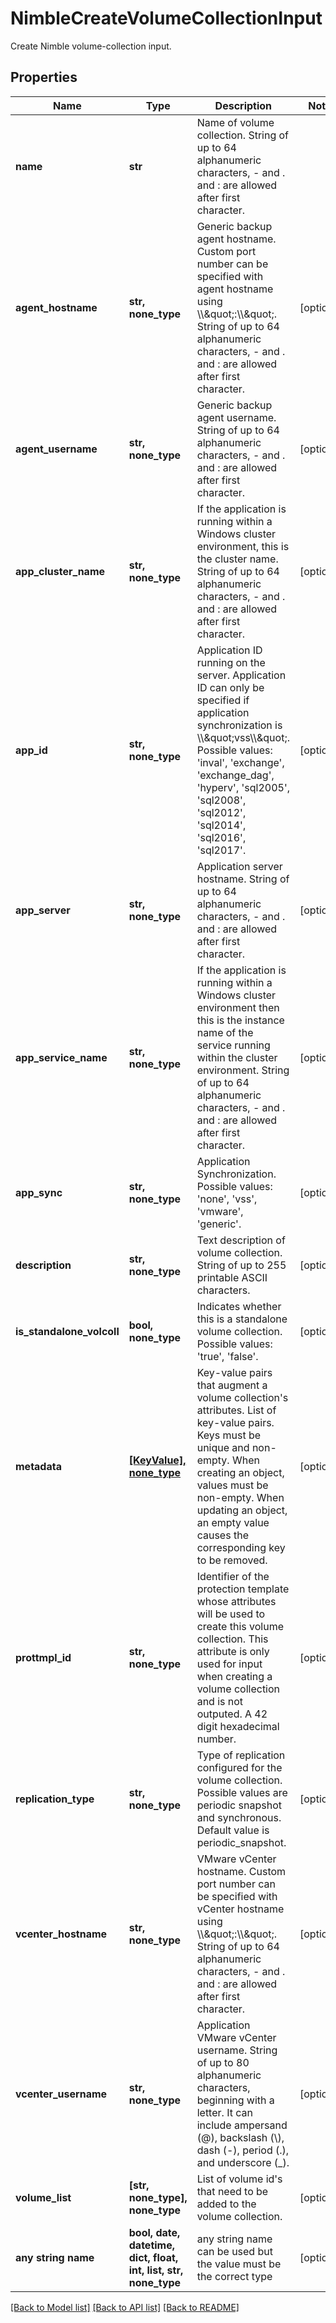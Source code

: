 # NimbleCreateVolumeCollectionInput

Create Nimble volume-collection input.

## Properties
Name | Type | Description | Notes
------------ | ------------- | ------------- | -------------
**name** | **str** | Name of volume collection. String of up to 64 alphanumeric characters, - and . and : are allowed after first character. | 
**agent_hostname** | **str, none_type** | Generic backup agent hostname. Custom port number can be specified with agent hostname using \\\\\&quot;:\\\\\&quot;. String of up to 64 alphanumeric characters, - and . and : are allowed after first character. | [optional] 
**agent_username** | **str, none_type** | Generic backup agent username. String of up to 64 alphanumeric characters, - and . and : are allowed after first character. | [optional] 
**app_cluster_name** | **str, none_type** | If the application is running within a Windows cluster environment, this is the cluster name. String of up to 64 alphanumeric characters, - and . and : are allowed after first character. | [optional] 
**app_id** | **str, none_type** | Application ID running on the server. Application ID can only be specified if application synchronization is \\\\\&quot;vss\\\\\&quot;. Possible values: &#39;inval&#39;, &#39;exchange&#39;, &#39;exchange_dag&#39;, &#39;hyperv&#39;, &#39;sql2005&#39;, &#39;sql2008&#39;, &#39;sql2012&#39;, &#39;sql2014&#39;, &#39;sql2016&#39;, &#39;sql2017&#39;. | [optional] 
**app_server** | **str, none_type** | Application server hostname. String of up to 64 alphanumeric characters, - and . and : are allowed after first character. | [optional] 
**app_service_name** | **str, none_type** | If the application is running within a Windows cluster environment then this is the instance name of the service running within the cluster environment. String of up to 64 alphanumeric characters, - and . and : are allowed after first character. | [optional] 
**app_sync** | **str, none_type** | Application Synchronization. Possible values: &#39;none&#39;, &#39;vss&#39;, &#39;vmware&#39;, &#39;generic&#39;. | [optional] 
**description** | **str, none_type** | Text description of volume collection. String of up to 255 printable ASCII characters. | [optional] 
**is_standalone_volcoll** | **bool, none_type** | Indicates whether this is a standalone volume collection. Possible values: &#39;true&#39;, &#39;false&#39;. | [optional] 
**metadata** | [**[KeyValue], none_type**](KeyValue.md) | Key-value pairs that augment a volume collection&#39;s attributes. List of key-value pairs. Keys must be unique and non-empty. When creating an object, values must be non-empty. When updating an object, an empty value causes the corresponding key to be removed. | [optional] 
**prottmpl_id** | **str, none_type** | Identifier of the protection template whose attributes will be used to create this volume collection. This attribute is only used for input when creating a volume collection and is not outputed. A 42 digit hexadecimal number. | [optional] 
**replication_type** | **str, none_type** | Type of replication configured for the volume collection. Possible values are periodic snapshot and synchronous. Default value is periodic_snapshot. | [optional] 
**vcenter_hostname** | **str, none_type** | VMware vCenter hostname. Custom port number can be specified with vCenter hostname using \\\\\&quot;:\\\\\&quot;. String of up to 64 alphanumeric characters, - and . and : are allowed after first character. | [optional] 
**vcenter_username** | **str, none_type** | Application VMware vCenter username. String of up to 80 alphanumeric characters, beginning with a letter. It can include ampersand (@), backslash (\\), dash (-), period (.), and underscore (_). | [optional] 
**volume_list** | **[str, none_type], none_type** | List of volume id&#39;s that need to be added to the volume collection. | [optional] 
**any string name** | **bool, date, datetime, dict, float, int, list, str, none_type** | any string name can be used but the value must be the correct type | [optional]

[[Back to Model list]](../README.md#documentation-for-models) [[Back to API list]](../README.md#documentation-for-api-endpoints) [[Back to README]](../README.md)


